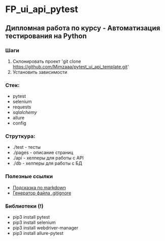 # FP_ui_api_pytest

## Дипломная работа по курсу - Автоматизация тестирования на Python

### Шаги
1. Склонировать проект 'git clone https://github.com/Mimzaaa/pytest_ui_api_template.git'
2. Установить зависимости

### Стек:
- pytest
- selenium
- requests
- _sqlalchemy_
- allure
- config

### Струткура:
- ./test - тесты
- ./pages - описание страниц
- ./api - хелперы для работы с API
- ./db - хелперы для работы с БД

### Полезные ссылки
- [Подсказка по markdown](https://www.markdownguide.org/basic-syntax/)
- [Генератор файла .gitignore](https://www.toptal.com/developers/gitignore/)

### Библиотеки (!)
- pip3 install pytest
- pip3 install selenium
- pip3 install webdriver-manager
- pip3 install allure-pytest